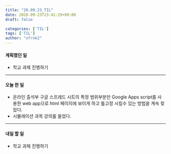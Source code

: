 ```yaml
---
title: "20.09.23_TIL"
date: 2020-09-23T23:41:29+09:00
draft: false

categories: ['TIL']
tags: ['TIL']
author: "xfrnk2"
---
```

#### 계획했던 일
+ 학교 과제 진행하기
---
#### 오늘 한 일
+ 온라인 출석부 구글 스프레드 시트의 특정 범위부분만 Google Apps script를 사용한 web app으로 html 페이지에 보이게 하고 틀고정 시킬수 있는 방법을 계속 찾았다.
+ 시뮬레이션 과목 강의를 들었다.
---   
#### 내일 할 일 
+ 학교 과제 진행하기